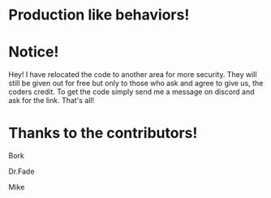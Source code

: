 

# Production like behaviors!
# Notice!

Hey!
I have relocated the code to another area for more security. They will still be given out for free but only to those who ask and agree to give us, the coders credit. To get the code simply send me a message on discord and ask for the link. That's all!
 
# Thanks to the contributors!

Bork 

Dr.Fade

Mike

